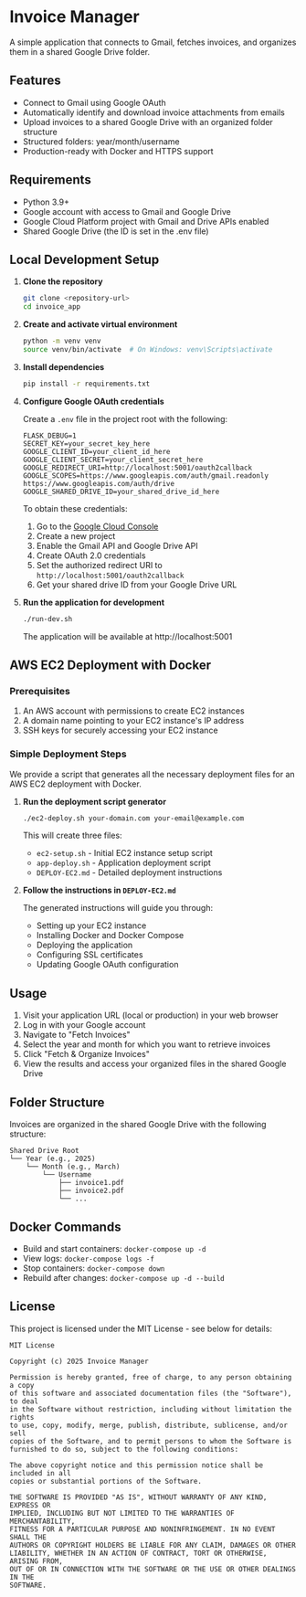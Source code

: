 # Invoice Manager

A simple application that connects to Gmail, fetches invoices, and organizes them in a shared Google Drive folder.

## Features

- Connect to Gmail using Google OAuth
- Automatically identify and download invoice attachments from emails
- Upload invoices to a shared Google Drive with an organized folder structure
- Structured folders: year/month/username
- Production-ready with Docker and HTTPS support

## Requirements

- Python 3.9+
- Google account with access to Gmail and Google Drive
- Google Cloud Platform project with Gmail and Drive APIs enabled
- Shared Google Drive (the ID is set in the .env file)

## Local Development Setup

1. **Clone the repository**

   ```bash
   git clone <repository-url>
   cd invoice_app
   ```

2. **Create and activate virtual environment**

   ```bash
   python -m venv venv
   source venv/bin/activate  # On Windows: venv\Scripts\activate
   ```

3. **Install dependencies**

   ```bash
   pip install -r requirements.txt
   ```

4. **Configure Google OAuth credentials**

   Create a `.env` file in the project root with the following:

   ```
   FLASK_DEBUG=1
   SECRET_KEY=your_secret_key_here
   GOOGLE_CLIENT_ID=your_client_id_here
   GOOGLE_CLIENT_SECRET=your_client_secret_here
   GOOGLE_REDIRECT_URI=http://localhost:5001/oauth2callback
   GOOGLE_SCOPES=https://www.googleapis.com/auth/gmail.readonly https://www.googleapis.com/auth/drive
   GOOGLE_SHARED_DRIVE_ID=your_shared_drive_id_here
   ```

   To obtain these credentials:
   
   1. Go to the [Google Cloud Console](https://console.cloud.google.com/)
   2. Create a new project
   3. Enable the Gmail API and Google Drive API
   4. Create OAuth 2.0 credentials
   5. Set the authorized redirect URI to `http://localhost:5001/oauth2callback`
   6. Get your shared drive ID from your Google Drive URL

5. **Run the application for development**

   ```bash
   ./run-dev.sh
   ```

   The application will be available at http://localhost:5001

## AWS EC2 Deployment with Docker

### Prerequisites

1. An AWS account with permissions to create EC2 instances
2. A domain name pointing to your EC2 instance's IP address
3. SSH keys for securely accessing your EC2 instance

### Simple Deployment Steps

We provide a script that generates all the necessary deployment files for an AWS EC2 deployment with Docker.

1. **Run the deployment script generator**

   ```bash
   ./ec2-deploy.sh your-domain.com your-email@example.com
   ```

   This will create three files:
   - `ec2-setup.sh` - Initial EC2 instance setup script
   - `app-deploy.sh` - Application deployment script
   - `DEPLOY-EC2.md` - Detailed deployment instructions

2. **Follow the instructions in `DEPLOY-EC2.md`**

   The generated instructions will guide you through:
   - Setting up your EC2 instance
   - Installing Docker and Docker Compose
   - Deploying the application
   - Configuring SSL certificates
   - Updating Google OAuth configuration

## Usage

1. Visit your application URL (local or production) in your web browser
2. Log in with your Google account
3. Navigate to "Fetch Invoices"
4. Select the year and month for which you want to retrieve invoices
5. Click "Fetch & Organize Invoices"
6. View the results and access your organized files in the shared Google Drive

## Folder Structure

Invoices are organized in the shared Google Drive with the following structure:

```
Shared Drive Root
└── Year (e.g., 2025)
    └── Month (e.g., March)
        └── Username
            ├── invoice1.pdf
            ├── invoice2.pdf
            └── ...
```

## Docker Commands

- Build and start containers: `docker-compose up -d`
- View logs: `docker-compose logs -f`
- Stop containers: `docker-compose down`
- Rebuild after changes: `docker-compose up -d --build`

## License

This project is licensed under the MIT License - see below for details:

```
MIT License

Copyright (c) 2025 Invoice Manager

Permission is hereby granted, free of charge, to any person obtaining a copy
of this software and associated documentation files (the "Software"), to deal
in the Software without restriction, including without limitation the rights
to use, copy, modify, merge, publish, distribute, sublicense, and/or sell
copies of the Software, and to permit persons to whom the Software is
furnished to do so, subject to the following conditions:

The above copyright notice and this permission notice shall be included in all
copies or substantial portions of the Software.

THE SOFTWARE IS PROVIDED "AS IS", WITHOUT WARRANTY OF ANY KIND, EXPRESS OR
IMPLIED, INCLUDING BUT NOT LIMITED TO THE WARRANTIES OF MERCHANTABILITY,
FITNESS FOR A PARTICULAR PURPOSE AND NONINFRINGEMENT. IN NO EVENT SHALL THE
AUTHORS OR COPYRIGHT HOLDERS BE LIABLE FOR ANY CLAIM, DAMAGES OR OTHER
LIABILITY, WHETHER IN AN ACTION OF CONTRACT, TORT OR OTHERWISE, ARISING FROM,
OUT OF OR IN CONNECTION WITH THE SOFTWARE OR THE USE OR OTHER DEALINGS IN THE
SOFTWARE.
```